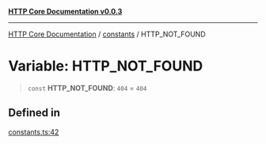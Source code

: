 [**HTTP Core Documentation v0.0.3**](../../README.md)

***

[HTTP Core Documentation](../../modules.md) / [constants](../README.md) / HTTP\_NOT\_FOUND

# Variable: HTTP\_NOT\_FOUND

> `const` **HTTP\_NOT\_FOUND**: `404` = `404`

## Defined in

[constants.ts:42](https://github.com/stonemjs/http-core/blob/33a82b77e98ade423889148c13f25ccd40b75c8a/src/constants.ts#L42)
